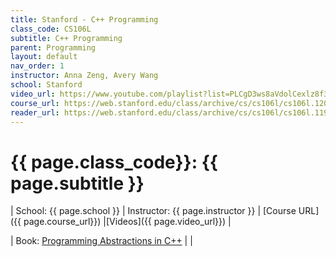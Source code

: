 ```yaml
---
title: Stanford - C++ Programming
class_code: CS106L
subtitle: C++ Programming
parent: Programming
layout: default
nav_order: 1
instructor: Anna Zeng, Avery Wang
school: Stanford
video_url: https://www.youtube.com/playlist?list=PLCgD3ws8aVdolCexlz8f3U-RROA0s5jWA
course_url: https://web.stanford.edu/class/archive/cs/cs106l/cs106l.1204/index.html
reader_url: https://web.stanford.edu/class/archive/cs/cs106l/cs106l.1192/handouts/full_course_reader.pdf
---
```


# {{ page.class_code}}: {{ page.subtitle }}

| School: {{ page.school }} | Instructor: {{ page.instructor }} | [Course URL]({{ page.course_url}}) |[Videos]({{ page.video_url}}) |

| Book: [Programming Abstractions in C++](https://web.stanford.edu/class/cs106x/res/reader/CS106BX-Reader.pdf) | |

